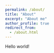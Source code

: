 ```yaml
---
permalink: /about/
title: "About"
excerpt: "About me"
author_profile: true
redirect_from: 
  - /about.html
---
```


Hello world!